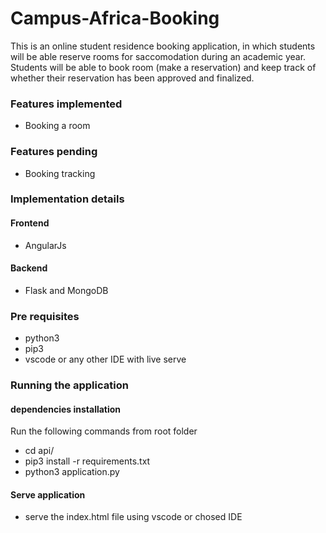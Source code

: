 # Campus-Africa-Booking
This is an online student residence booking application, in which students will be able reserve rooms for saccomodation during an academic year. Students will be able to book room (make a reservation) and keep track of whether their reservation has been approved and finalized.

### Features implemented
- Booking a room

### Features pending
- Booking tracking

### Implementation details
#### Frontend
- AngularJs
#### Backend
- Flask and MongoDB

### Pre requisites
- python3
- pip3
- vscode or any other IDE with live serve 

### Running the application
#### dependencies installation
Run the following commands from root folder
- cd api/
- pip3 install -r requirements.txt 
- python3 application.py

#### Serve application
- serve the index.html file using vscode or chosed IDE
